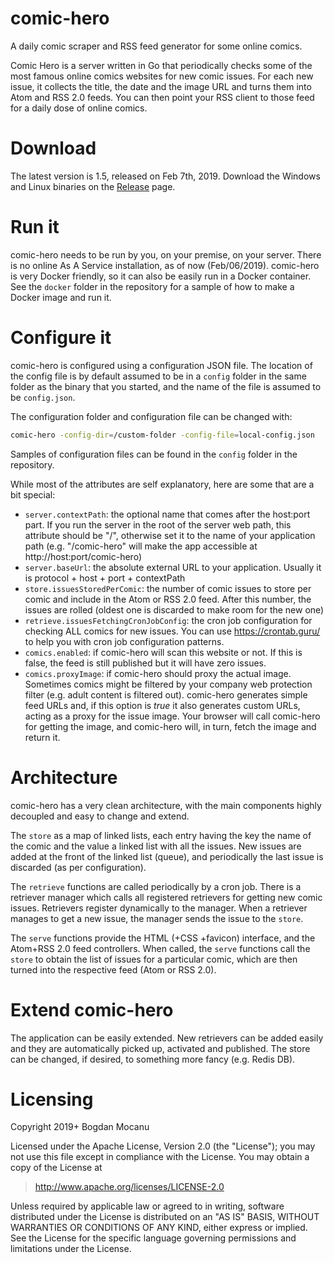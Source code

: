 # comic-hero
A daily comic scraper and RSS feed generator for some online comics.

Comic Hero is a server written in Go that periodically checks some of the most famous online 
comics websites for new comic issues. For each new issue, it collects the title, the date and the 
image URL and turns them into Atom and RSS 2.0 feeds. You can then point your RSS client to those
feed for a daily dose of online comics.

# Download
The latest version is 1.5, released on Feb 7th, 2019.
Download the Windows and Linux binaries on the [Release](https://github.com/bmocanu/comic-hero/releases) page.

# Run it
comic-hero needs to be run by you, on your premise, on your server. There is no online As A Service 
installation, as of now (Feb/06/2019). comic-hero is very Docker friendly, so it can also be easily 
run in a Docker container. See the `docker` folder in the repository for a sample of how to make
a Docker image and run it.  

# Configure it
comic-hero is configured using a configuration JSON file. The location of the config file is by
default assumed to be in a `config` folder in the same folder as the binary that you started, and 
the name of the file is assumed to be `config.json`.

The configuration folder and configuration file can be changed with:
```bash
comic-hero -config-dir=/custom-folder -config-file=local-config.json
```

Samples of configuration files can be found in the `config` folder in the repository.

While most of the attributes are self explanatory, here are some that are a bit special:
* `server.contextPath`: the optional name that comes after the host:port part. If you run the server
  in the root of the server web path, this attribute should be "/", otherwise set it to the name
  of your application path (e.g. "/comic-hero" will make the app accessible at http://host:port/comic-hero)
* `server.baseUrl`: the absolute external URL to your application. Usually it is protocol + host + port + contextPath
* `store.issuesStoredPerComic`: the number of comic issues to store per comic and include in the Atom or RSS 2.0 feed.
  After this number, the issues are rolled (oldest one is discarded to make room for the new one)
* `retrieve.issuesFetchingCronJobConfig`: the cron job configuration for checking ALL comics for new issues. 
  You can use https://crontab.guru/ to help you with cron job configuration patterns.
* `comics.enabled`: if comic-hero will scan this website or not. If this is false, the feed is still 
  published but it will have zero issues.
* `comics.proxyImage`: if comic-hero should proxy the actual image. Sometimes comics might be filtered
  by your company web protection filter (e.g. adult content is filtered out). comic-hero generates
  simple feed URLs and, if this option is _true_ it also generates custom URLs, acting as a proxy for 
  the issue image. Your browser will call comic-hero for getting the image, and comic-hero will, in 
  turn, fetch the image and return it.  

# Architecture 
comic-hero has a very clean architecture, with the main components highly decoupled and easy to 
change and extend. 

The `store` as a map of linked lists, each entry having the key the name of the comic and the value
a linked list with all the issues. New issues are added at the front of the linked list (queue), 
and periodically the last issue is discarded (as per configuration).

The `retrieve` functions are called periodically by a cron job. There is a retriever manager which 
calls all registered retrievers for getting new comic issues. Retrievers register dynamically to the 
manager. When a retriever manages to get a new issue, the manager sends the issue to the `store`.

The `serve` functions provide the HTML (+CSS +favicon) interface, and the Atom+RSS 2.0 feed controllers.
When called, the `serve` functions call the `store` to obtain the list of issues for a particular
comic, which are then turned into the respective feed (Atom or RSS 2.0).  

# Extend comic-hero
The application can be easily extended. New retrievers can be added easily and they are automatically
picked up, activated and published. The store can be changed, if desired, to something more fancy (e.g. Redis DB).

# Licensing
Copyright 2019+ Bogdan Mocanu

Licensed under the Apache License, Version 2.0 (the "License");
you may not use this file except in compliance with the License.
You may obtain a copy of the License at
> http://www.apache.org/licenses/LICENSE-2.0

Unless required by applicable law or agreed to in writing, software
distributed under the License is distributed on an "AS IS" BASIS,
WITHOUT WARRANTIES OR CONDITIONS OF ANY KIND, either express or implied.
See the License for the specific language governing permissions and
limitations under the License.
